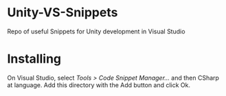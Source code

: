 # Unity-VS-Snippets
Repo of useful Snippets for Unity development in Visual Studio

# Installing
On Visual Studio, select *Tools > Code Snippet Manager...* and then CSharp at language. Add this directory with the Add button and click Ok.